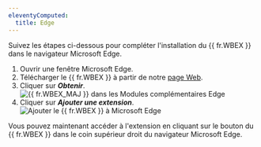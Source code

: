 ```yaml
---
eleventyComputed:
  title: Edge
---
```

Suivez les étapes ci-dessous pour compléter l'installation du {{ fr.WBEX }} dans le navigateur Microsoft Edge.

1. Ouvrir une fenêtre Microsoft Edge.
1. Télécharger le {{ fr.WBEX }} à partir de notre [page Web](https://devolutions.net/fr/workspace).
1. Cliquer sur ***Obtenir***.
![{{ fr.WBEX_MAJ }} dans les Modules complémentaires Edge](https://cdnweb.devolutions.net/docs/fr/dwl/Dwl4047.png)
1. Cliquer sur ***Ajouter une extension***.
![Ajouter le {{ fr.WBEX }} à Microsoft Edge](https://cdnweb.devolutions.net/docs/fr/dwl/Dwl4013.png)

Vous pouvez maintenant accéder à l'extension en cliquant sur le bouton du {{ fr.WBEX }} dans le coin supérieur droit du navigateur Microsoft Edge.
